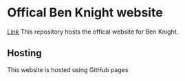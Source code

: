 # Offical Ben Knight website 
[Link](www.benknight135.github.io)
This repository hosts the offical website for Ben Knight. 

## Hosting
This website is hosted using GitHub pages